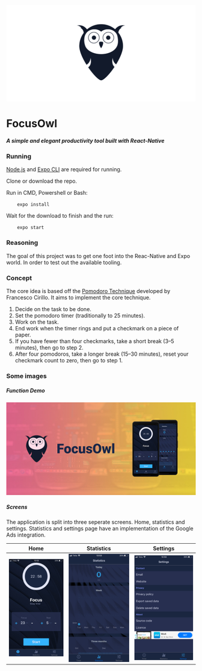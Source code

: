 ![FocusOwl logo](assets/images/repohead.png)

# FocusOwl
##### A simple and elegant productivity tool built with React-Native

### Running
[Node.js](https://nodejs.org/en/) and [Expo CLI](https://expo.io/learn) are required for running.

Clone or download the repo. 

Run in CMD, Powershell or Bash:

```
    expo install
```
Wait for the download to finish and the run:

```
    expo start
```
### Reasoning

The goal of this project was to get one foot into the Reac-Native and Expo world. In order to test out the available tooling. 



### Concept

The core idea is based off the [Pomodoro Technique](https://en.wikipedia.org/wiki/Pomodoro_Technique) developed by Francesco Cirillo. 
It aims to implement the core technique.
1. Decide on the task to be done.
2. Set the pomodoro timer (traditionally to 25 minutes).
3. Work on the task.
4. End work when the timer rings and put a checkmark on a piece of paper.
5. If you have fewer than four checkmarks, take a short break (3–5 minutes), then go to step 2.
6. After four pomodoros, take a longer break (15–30 minutes), reset your checkmark count to zero, then go to step 1.




### Some images
##### Function Demo
![Function Demo](docs/images/functionImage.jpg)

##### Screens
The application is split into three seperate screens. Home, statistics and settings. Statistics and settings page have an implementation of the Google Ads integration. 


|Home | Statistics | Settings |
:-------------------------:|:-------------------------:|:-------------------------:
![Home](docs/images/home.PNG)|![Statistics](docs/images/stats.PNG)|![Settings](docs/images/settings.PNG)
